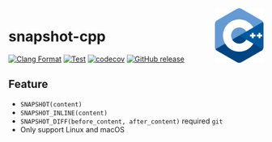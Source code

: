 <img align="right" width="96px" src="./assets/1200px_cpp_logo.svg.png">

# snapshot-cpp

[![Clang Format](https://github.com/Dup4/snapshot-cpp/workflows/Clang%20Format/badge.svg)](https://github.com/Dup4/snapshot-cpp/actions/workflows/clang_format.yml)
[![Test](https://github.com/Dup4/snapshot-cpp/workflows/Test/badge.svg)](https://github.com/Dup4/snapshot-cpp/actions/workflows/test.yml)
[![codecov](https://codecov.io/gh/Dup4/snapshot-cpp/branch/main/graph/badge.svg)](https://codecov.io/gh/Dup4/snapshot-cpp)
[![GitHub release](https://img.shields.io/github/release/Dup4/snapshot-cpp.svg)](https://GitHub.com/Dup4/snapshot-cpp/releases/)

## Feature

* `SNAPSHOT(content)`
* `SNAPSHOT_INLINE(content)`
* `SNAPSHOT_DIFF(before_content, after_content)` required `git`
* Only support Linux and macOS

